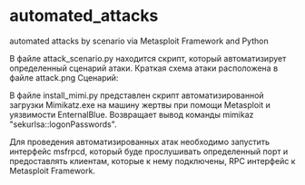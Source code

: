 # automated_attacks
automated attacks by scenario via Metasploit Framework and Python

В файле attack_scenario.py находится скрипт, который автоматизирует определенный сценарий атаки. Краткая схема атаки расположена в файле attack.png
Сценарий:

В файле install_mimi.py представлен скрипт автоматизированной загрузки Mimikatz.exe на машину жертвы при помощи Metasploit и уязвимости EnternalBlue. Возвращает вывод команды mimikaz "sekurlsa::logonPasswords".

Для проведения автоматизированных атак необходимо запустить интерфейс msfrpcd, который буде прослушивать определенный порт и предоставлять клиентам, которые к нему подключены, RPC интерфейс к Metasploit Framework.

